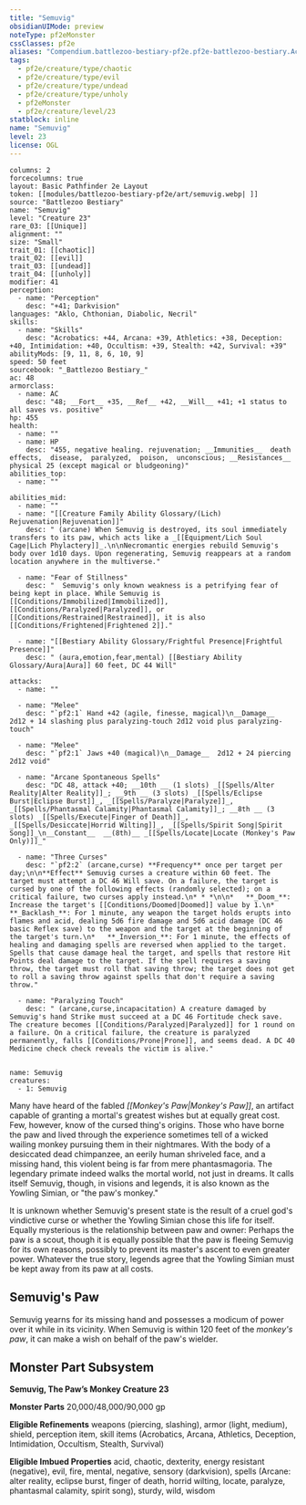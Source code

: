 ```yaml
---
title: "Semuvig"
obsidianUIMode: preview
noteType: pf2eMonster
cssClasses: pf2e
aliases: "Compendium.battlezoo-bestiary-pf2e.pf2e-battlezoo-bestiary.Actor.N9UQZCEdgmY2PCOr" 
tags:
  - pf2e/creature/type/chaotic
  - pf2e/creature/type/evil
  - pf2e/creature/type/undead
  - pf2e/creature/type/unholy
  - pf2eMonster
  - pf2e/creature/level/23
statblock: inline
name: "Semuvig"
level: 23
license: OGL
---
```


```statblock
columns: 2
forcecolumns: true
layout: Basic Pathfinder 2e Layout
token: [[modules/battlezoo-bestiary-pf2e/art/semuvig.webp| ]]
source: "Battlezoo Bestiary"
name: "Semuvig"
level: "Creature 23"
rare_03: [[Unique]]
alignment: ""
size: "Small"
trait_01: [[chaotic]]
trait_02: [[evil]]
trait_03: [[undead]]
trait_04: [[unholy]]
modifier: 41
perception:
  - name: "Perception"
    desc: "+41; Darkvision"
languages: "Aklo, Chthonian, Diabolic, Necril"
skills:
  - name: "Skills"
    desc: "Acrobatics: +44, Arcana: +39, Athletics: +38, Deception: +40, Intimidation: +40, Occultism: +39, Stealth: +42, Survival: +39"
abilityMods: [9, 11, 8, 6, 10, 9]
speed: 50 feet
sourcebook: "_Battlezoo Bestiary_"
ac: 48
armorclass:
  - name: AC
    desc: "48; __Fort__ +35, __Ref__ +42, __Will__ +41; +1 status to all saves vs. positive"
hp: 455
health:
  - name: ""
  - name: HP
    desc: "455, negative healing. rejuvenation; __Immunities__  death effects,  disease,  paralyzed,  poison,  unconscious; __Resistances__ physical 25 (except magical or bludgeoning)"
abilities_top:
  - name: ""

abilities_mid:
  - name: ""
  - name: "[[Creature Family Ability Glossary/(Lich) Rejuvenation|Rejuvenation]]"
    desc: " (arcane) When Semuvig is destroyed, its soul immediately transfers to its paw, which acts like a _[[Equipment/Lich Soul Cage|Lich Phylactery]]_.\n\nNecromantic energies rebuild Semuvig's body over 1d10 days. Upon regenerating, Semuvig reappears at a random location anywhere in the multiverse."

  - name: "Fear of Stillness"
    desc: "  Semuvig's only known weakness is a petrifying fear of being kept in place. While Semuvig is [[Conditions/Immobilized|Immobilized]], [[Conditions/Paralyzed|Paralyzed]], or [[Conditions/Restrained|Restrained]], it is also [[Conditions/Frightened|Frightened 2]]."

  - name: "[[Bestiary Ability Glossary/Frightful Presence|Frightful Presence]]"
    desc: " (aura,emotion,fear,mental) [[Bestiary Ability Glossary/Aura|Aura]] 60 feet, DC 44 Will"

attacks:
  - name: ""

  - name: "Melee"
    desc: "`pf2:1` Hand +42 (agile, finesse, magical)\n__Damage__  2d12 + 14 slashing plus paralyzing-touch 2d12 void plus paralyzing-touch"

  - name: "Melee"
    desc: "`pf2:1` Jaws +40 (magical)\n__Damage__  2d12 + 24 piercing 2d12 void"

  - name: "Arcane Spontaneous Spells"
    desc: "DC 48, attack +40; __10th __ (1 slots) _[[Spells/Alter Reality|Alter Reality]]_; __9th __ (3 slots) _[[Spells/Eclipse Burst|Eclipse Burst]]_, _[[Spells/Paralyze|Paralyze]]_, _[[Spells/Phantasmal Calamity|Phantasmal Calamity]]_; __8th __ (3 slots) _[[Spells/Execute|Finger of Death]]_, _[[Spells/Desiccate|Horrid Wilting]]_, _[[Spells/Spirit Song|Spirit Song]]_\n__Constant__  __(8th)__ _[[Spells/Locate|Locate (Monkey's Paw Only)]]_"

  - name: "Three Curses"
    desc: "`pf2:2` (arcane,curse) **Frequency** once per target per day;\n\n**Effect** Semuvig curses a creature within 60 feet. The target must attempt a DC 46 Will save. On a failure, the target is cursed by one of the following effects (randomly selected); on a critical failure, two curses apply instead.\n* * *\n\n*   **_Doom_**: Increase the target's [[Conditions/Doomed|Doomed]] value by 1.\n*   **_Backlash_**: For 1 minute, any weapon the target holds erupts into flames and acid, dealing 5d6 fire damage and 5d6 acid damage (DC 46 basic Reflex save) to the weapon and the target at the beginning of the target's turn.\n*   **_Inversion_**: For 1 minute, the effects of healing and damaging spells are reversed when applied to the target. Spells that cause damage heal the target, and spells that restore Hit Points deal damage to the target. If the spell requires a saving throw, the target must roll that saving throw; the target does not get to roll a saving throw against spells that don't require a saving throw."

  - name: "Paralyzing Touch"
    desc: " (arcane,curse,incapacitation) A creature damaged by Semuvig's hand Strike must succeed at a DC 46 Fortitude check save. The creature becomes [[Conditions/Paralyzed|Paralyzed]] for 1 round on a failure. On a critical failure, the creature is paralyzed permanently, falls [[Conditions/Prone|Prone]], and seems dead. A DC 40 Medicine check check reveals the victim is alive."
 
```

```encounter-table
name: Semuvig
creatures:
  - 1: Semuvig
```



Many have heard of the fabled _[[Monkey's Paw|Monkey's Paw]]_, an artifact capable of granting a mortal's greatest wishes but at equally great cost. Few, however, know of the cursed thing's origins. Those who have borne the paw and lived through the experience sometimes tell of a wicked wailing monkey pursuing them in their nightmares. With the body of a desiccated dead chimpanzee, an eerily human shriveled face, and a missing hand, this violent being is far from mere phantasmagoria. The legendary primate indeed walks the mortal world, not just in dreams. It calls itself Semuvig, though, in visions and legends, it is also known as the Yowling Simian, or "the paw's monkey."

It is unknown whether Semuvig's present state is the result of a cruel god's vindictive curse or whether the Yowling Simian chose this life for itself. Equally mysterious is the relationship between paw and owner: Perhaps the paw is a scout, though it is equally possible that the paw is fleeing Semuvig for its own reasons, possibly to prevent its master's ascent to even greater power. Whatever the true story, legends agree that the Yowling Simian must be kept away from its paw at all costs.

## Semuvig's Paw

Semuvig yearns for its missing hand and possesses a modicum of power over it while in its vicinity. When Semuvig is within 120 feet of the _monkey's paw_, it can make a wish on behalf of the paw's wielder.

## Monster Part Subsystem

**Semuvig, The Paw’s Monkey Creature 23**

**Monster Parts** 20,000/48,000/90,000 gp

**Eligible Refinements** weapons (piercing, slashing), armor (light, medium), shield, perception item, skill items (Acrobatics, Arcana, Athletics, Deception, Intimidation, Occultism, Stealth, Survival)

**Eligible Imbued Properties** acid, chaotic, dexterity, energy resistant (negative), evil, fire, mental, negative, sensory (darkvision), spells (Arcane: alter reality, eclipse burst, finger of death, horrid wilting, locate, paralyze, phantasmal calamity, spirit song), sturdy, wild, wisdom
